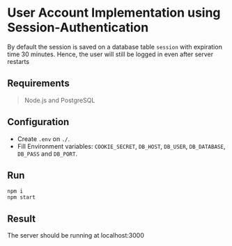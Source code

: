 # User Account Implementation using Session-Authentication
By default the session is saved on a database table `session` with expiration time 30 minutes. Hence, the user will still be logged in even after server restarts

## Requirements
> Node.js and PostgreSQL

## Configuration
- Create `.env` on `./`.
- Fill Environment variables: `COOKIE_SECRET`, `DB_HOST`, `DB_USER`, `DB_DATABASE`, `DB_PASS` and `DB_PORT`. 

## Run
    npm i
    npm start

## Result
The server should be running at localhost:3000
